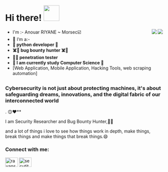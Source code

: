 <h1> Hi there! <img src="https://camo.githubusercontent.com/63371d36886ee658f5a97401f393e1ab1684b2fd3de674b8f5efc7d410b2a3d0/68747470733a2f2f6d656469612e67697068792e636f6d2f6d656469612f57556c706c634d704f43456d5447427442572f67697068792e676966" width="50">
</h1>
<img align='right' src="https://github-readme-stats.vercel.app/api?username=rayansec&count_private=true&show_icons=true&theme=chartreuse-dark">
<a href="https://github.com/De3vil">
  <img align="right" src="https://github-readme-stats.vercel.app/api/top-langs/?username=rayansec&layout=compact&theme=chartreuse-dark&langs_count=20" />
</a>


- I'm :- Anouar RIYANE ~ Morsec:ballot_box_with_check:
- :purple_heart: I’m a:-
-  **🐍     python developer 🐍**
- **☠️👹    bug bounty hunter ☠️👹** 
- **👨‍💻       penetration tester** 
-  **📙 I am currently study Computer Science 📙**
- [Web Application, Mobile Application, Hacking Tools, web scraping automation]
##

<h3>Cybersecurity is not just about protecting machines, it's about safeguarding dreams, innovations, and the digital fabric of our interconnected world</h3>. 😊❤️**

I am Security Researcher and Bug Bounty Hunter,👨‍💻

and a lot of things i love to see how things work in depth, make things,<br>break things and make things that break things.😄

<h3 align="left">Connect with me:</h3>  
<p align="left">
<a href="https://linkedin.com/in/anouar-riyane/" target="blank"><img align="center" src="https://raw.githubusercontent.com/rahuldkjain/github-profile-readme-generator/master/src/images/icons/Social/linked-in-alt.svg" alt="rayansec" height="30" width="40" /></a>  
<a href="https://twitter.com/secutity2" target="blank"><img align="center" src="https://raw.githubusercontent.com/rahuldkjain/github-profile-readme-generator/master/src/images/icons/Social/twitter.svg" alt="secutity2" height="30" width="40" /></a>  
</p>  

